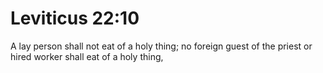 # Leviticus 22:10

A lay person shall not eat of a holy thing; no foreign guest of the priest or hired worker shall eat of a holy thing,
